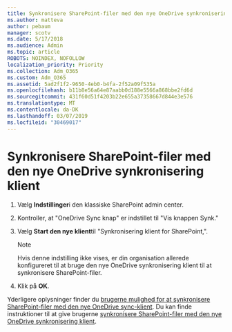 ```yaml
---
title: Synkronisere SharePoint-filer med den nye OneDrive synkronisering klient
ms.author: matteva
author: pebaum
manager: scotv
ms.date: 5/17/2018
ms.audience: Admin
ms.topic: article
ROBOTS: NOINDEX, NOFOLLOW
localization_priority: Priority
ms.collection: Adm_O365
ms.custom: Adm_O365
ms.assetid: 5ad2f1f2-9650-4eb0-b4fa-2f52a09f535a
ms.openlocfilehash: b11b8e56a64e87aabb0d188e5566a868bbe2fd6d
ms.sourcegitcommit: 431f60d51f4203b22e655a37358667d844e3e576
ms.translationtype: MT
ms.contentlocale: da-DK
ms.lasthandoff: 03/07/2019
ms.locfileid: "30469017"
---
```

# <a name="sync-sharepoint-files-with-the-new-onedrive-sync-client"></a>Synkronisere SharePoint-filer med den nye OneDrive synkronisering klient

1. Vælg **Indstillinger**i den klassiske SharePoint admin center.
    
2. Kontroller, at "OneDrive Sync knap" er indstillet til "Vis knappen Synk."
    
3. Vælg **Start den nye klient**til "Synkronisering klient for SharePoint,".
    
    > [!NOTE]
    > Hvis denne indstilling ikke vises, er din organisation allerede konfigureret til at bruge den nye OneDrive synkronisering klient til at synkronisere SharePoint-filer. 
  
4. Klik på **OK**.
    
Yderligere oplysninger finder du [brugerne mulighed for at synkronisere SharePoint-filer med den nye OneDrive sync-klient](https://go.microsoft.com/fwlink/?linkid=866433). Du kan finde instruktioner til at give brugerne [synkronisere SharePoint-filer med den nye OneDrive synkronisering klient](https://go.microsoft.com/fwlink/?linkid=866427).
  

